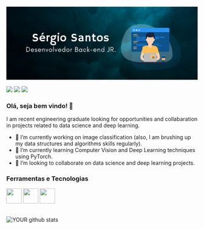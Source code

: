 <p align="center">
  <img src="bg-readme.png" width="980">
</p>

<!---

# Olá, Seja bem vindo! :D

[![Github Badge](https://img.shields.io/badge/-Github-000?style=flat-square&logo=Github&logoColor=white&link=https://github.com/fagnerpsantos)](https://github.com/Sergiios)
[![Linkedin Badge](https://img.shields.io/badge/-LinkedIn-blue?style=flat-square&logo=Linkedin&logoColor=white&link=https://www.linkedin.com/in/fagnerpsantos/)](https://www.linkedin.com/in/sergio-santos-715553226/)

### About me
I'm a {backend, frontend } developer;


--->

  
[<img src="https://img.shields.io/badge/github-%2312100E.svg?&style=for-the-badge&logo=github&logoColor=white" />](https://medium.com/USERNAME) 
[<img src="https://img.shields.io/badge/linkedin-%230077B5.svg?&style=for-the-badge&logo=linkedin&logoColor=white" />](https://www.linkedin.com/in/USERNAME/) 
[<img src="https://img.shields.io/badge/notion-%2312100E.svg?&style=for-the-badge&logo=notion&logoColor=white" />](https://medium.com/USERNAME)




### Olá, seja bem vindo! 👋
I am recent engineering graduate looking for opportunities and collabaration in projects related to data science and deep learning.
- 🔭 I’m currently working on image classification (also, I am brushing up my data structures and algorithms skills regularly).
- 🌱 I’m currently learning Computer Vision and Deep Learning techniques using PyTorch.
- 🤝 I’m looking to collaborate on data science and deep learning projects. 

### Ferramentas e Tecnologias
<div display="flex" onclick={console.log('opa')}>
<img src="https://cdn.jsdelivr.net/gh/devicons/devicon/icons/cplusplus/cplusplus-plain.svg" width="40" height="40"/>
<img src="https://cdn.jsdelivr.net/gh/devicons/devicon/icons/git/git-original.svg" width="40" height="40"/>
<img src="https://cdn.jsdelivr.net/gh/devicons/devicon/icons/javascript/javascript-original.svg" width="40" height="40" />
<div>
  
 <br/>

![YOUR github stats](https://github-readme-stats.vercel.app/api?username=Sergiios)



